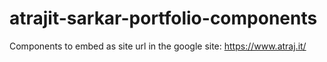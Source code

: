 # atrajit-sarkar-portfolio-components
Components to embed as site url in the google site: https://www.atraj.it/
